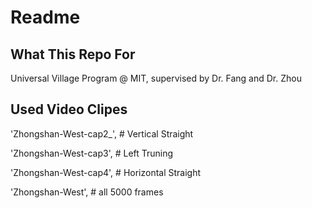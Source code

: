 # Readme

## What This Repo For
 Universal Village Program @ MIT, supervised by Dr. Fang and Dr. Zhou
 
## Used Video Clipes
 'Zhongshan-West-cap2_',  # Vertical Straight
 
 'Zhongshan-West-cap3',  # Left Truning
 
 'Zhongshan-West-cap4',  # Horizontal Straight
 
 'Zhongshan-West',  # all 5000 frames
